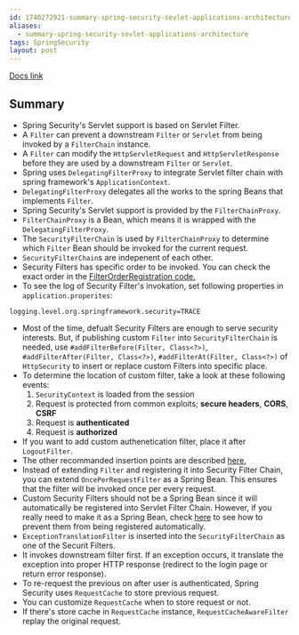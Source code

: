 ```yaml
---
id: 1740272921-summary-spring-security-sevlet-applications-architecture
aliases:
  - summary-spring-security-sevlet-applications-architecture
tags: SpringSecurity
layout: post
---
```


[Docs link](https://docs.spring.io/spring-security/reference/servlet/architecture.html)

## Summary

- Spring Security's Servlet support is based on Servlet Filter.
- A `Filter` can prevent a downstream `Filter` or `Servlet` from being invoked by a `FilterChain` instance.
- A `Filter` can modify the `HttpServletRequest` and `HttpServletResponse` before they are used by a downstream `Filter` or `Servlet`.
- Spring uses `DelegatingFilterProxy` to integrate Servlet filter chain with spring framework's `ApplicationContext`.
- `DelegatingFilterProxy` delegates all the works to the spring Beans that implements `Filter`.
- Spring Security's Servlet support is provided by the `FilterChainProxy`.
- `FilterChainProxy` is a Bean, which means it is wrapped with the `DelegatingFilterProxy`.
- The `SecurityFilterChain` is used by `FilterChainProxy` to determine which `Filter` Bean should be invoked for the current request.
- `SecurityFilterChain`s are indepenent of each other.
- Security Filters has specific order to be invoked. You can check the exact order in the [FilterOrderRegistration code.](https://github.com/spring-projects/spring-security/blob/6.4.3/config/src/main/java/org/springframework/security/config/annotation/web/builders/FilterOrderRegistration.java)
- To see the log of Security Filter's invokation, set following properties in `application.properites`:
```properties
logging.level.org.springframework.security=TRACE
```
- Most of the time, defualt Security Filters are enough to serve security interests. But, if publishing custom `Filter` into `SecurityFilterChain` is needed, use `#addFilterBefore(Filter, Class<?>)`, `#addFilterAfter(Filter, Class<?>)`, `#addFilterAt(Filter, Class<?>)` of `HttpSecurity` to insert or replace custom Filters into specific place.
- To determine the location of custom filter, take a look at these following events:
    1. `SecurityContext` is loaded from the session
    2. Request is protected from common exploits; **secure headers**, **CORS**, **CSRF**
    3. Request is **authenticated**
    4. Request is **authorized**
- If you want to add custom authenetication filter, place it after `LogoutFilter`.
- The other recommanded insertion points are described [here.](https://docs.spring.io/spring-security/reference/servlet/architecture.html#_adding_a_custom_filter)
- Instead of extending `Filter` and registering it into Security Filter Chain, you can extend `OncePerRequestFilter` as a Spring Bean. This ensures that the filter will be invoked once per every request.
- Custom Security Filters should not be a Spring Bean since it will automatically be registered into Servlet Filter Chain. However, if you really need to make it as a Spring Bean, check [here](https://docs.spring.io/spring-security/reference/servlet/architecture.html#_declaring_your_filter_as_a_bean) to see how to prevent them from being registered automatically.
- `ExceptionTranslationFilter` is inserted into the `SecurityFilterChain` as one of the Securit Filters.
- It invokes downstream filter first. If an exception occurs, it translate the exception into proper HTTP response (redirect to the login page or return error response).
- To re-request the previous on after user is authenticated, Spring Security uses `RequestCache` to store previous request.
- You can customize `RequestCache` when to store request or not.
- If there's store cache in `RequestCache` instance, `RequestCacheAwareFilter` replay the original request.
